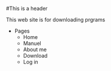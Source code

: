 #This is a header

This web site is for downloading prgrams 


* Pages
  * Home
  * Manuel 
  * About me 
  * Download 
  * Log in 